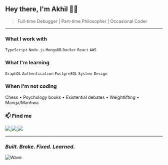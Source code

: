 ## Hey there, I'm Akhil 👨‍💻

> Full-time Debugger | Part-time Philosopher | Occasional Coder

---

### What I work with
`TypeScript` `Node.js` `MongoDB` `Docker` `React` `AWS`

### What I'm learning
`GraphQL` `Authentication` `PostgreSQL` `System Design`

### When I'm not coding
Chess • Psychology books • Existential debates • Weightlifting • Manga/Manhwa

### 📫 Find me
<p>
  <a href="mailto:10akhil.t@gmail.com">
    <img src="https://img.shields.io/badge/Email-D14836?style=for-the-badge&logo=gmail&logoColor=white" />
  </a>
  <a href="https://twitter.com/3mindedscholar">
    <img src="https://img.shields.io/badge/Twitter-1DA1F2?style=for-the-badge&logo=twitter&logoColor=white" />
  </a>
  <a href="https://leetcode.com/3MindedScholar">
    <img src="https://img.shields.io/badge/LeetCode-FFA116?style=for-the-badge&logo=leetcode&logoColor=white" />
  </a>
</p>

---

### *Built. Broke. Fixed. Learned.*
![Wave](https://capsule-render.vercel.app/api?type=waving&color=gradient&height=100&section=footer)
